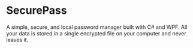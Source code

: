# SecurePass
A simple, secure, and local password manager built with C# and WPF. All your data is stored in a single encrypted file on your computer and never leaves it.
